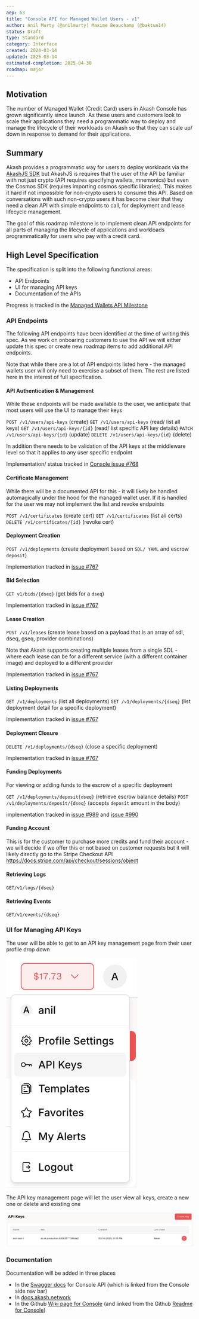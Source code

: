 ```yaml
---
aep: 63
title: "Console API for Managed Wallet Users - v1"
author: Anil Murty (@anilmurty) Maxime Beauchamp (@baktun14)
status: Draft
type: Standard
category: Interface
created: 2024-03-14
updated: 2025-03-14
estimated-completion: 2025-04-30
roadmap: major
---
```



## Motivation

The number of Managed Wallet (Credit Card) users in Akash Console has grown significantly since launch. As these users and customers look to scale their applications they need a programmatic way to deploy and manage the lifecycle of their workloads on Akash so that they can scale up/ down in response to demand for their applications.

## Summary

Akash provides a programmatic way for users to deploy workloads via the [AkashJS SDK](https://github.com/akash-network/akashjs) but AkashJS is requires that the user of the API be familiar with not just crypto (API requires specifying wallets, mnemonics) but even the Cosmos SDK (requires importing cosmos specific libraries). This makes it hard if not impossible for non-crypto users to consume this API. Based on conversations with such non-crypto users it has become clear that they need a clean API with simple endpoints to call, for deployment and lease lifecycle management. 

The goal of this roadmap milestone is to implement clean API endpoints for all parts of managing the lifecycle of applications and workloads programmatically for users who pay with a credit card.

## High Level Specification

The specification is split into the following functional areas:
- API Endpoints
- UI for managing API keys
- Documentation of the APIs

Progress is tracked in the [Managed Wallets API Milestone](https://github.com/akash-network/console/milestone/10)

### API Endpoints
The following API endpoints have been identified at the time of writing this spec. As we work on onboaring customers to use the API we will either update this spec or create new roadmap items to add additional API endpoints. 

Note that while there are a lot of API endpoints listed here - the managed wallets user will only need to exercise a subset of them. The rest are listed here in the interest of full specification.

#### API Authentication & Management

While these endpoints will be made available to the user, we anticipate that most users will use the UI to manage their keys

`POST /v1/users/api-keys` (create)
`GET /v1/users/api-keys` (read/ list all keys)
`GET /v1/users/api-keys/{id}` (read/ list specific API key details)
`PATCH /v1/users/api-keys/{id}` (update)
`DELETE /v1/users/api-keys/{id}` (delete)

In addition there needs to be validation of the API keys at the middleware level so that it applies to any user specific endpoint

Implementation/ status tracked in [Console issue #768](https://github.com/akash-network/console/issues/768)

#### Certificate Management

While there will be a documented API for this - it will likely be handled automagically under the hood for the managed wallet user. If it is handled for the user we may not implement the list and revoke endpoints

`POST /v1/certificates` (create cert)
`GET /v1/certificates` (list all certs)
`DELETE /v1/certificates/{id}` (revoke cert)

#### Deployment Creation

`POST /v1/deployments` (create deployment based on `SDL/ YAML` and escrow `deposit`)

Implementation tracked in [issue #767](https://github.com/akash-network/console/issues/767)

#### Bid Selection

`GET v1/bids/{dseq}` (get bids for a `dseq`)

Implementation tracked in [issue #767](https://github.com/akash-network/console/issues/767)

#### Lease Creation

`POST /v1/leases` (create lease based on a payload that is an array of sdl, dseq, gseq, provider combinations)

Note that Akash supports creating multiple leases from a single SDL - where each lease can be for a different service (with a different container image) and deployed to a different provider

Implementation tracked in [issue #767](https://github.com/akash-network/console/issues/767)

#### Listing Deployments

`GET /v1/deployments` (list all deployments)
`GET /v1/deployments/{dseq}` (list deployment detail for a specific deployment)

Implementation tracked in [issue #767](https://github.com/akash-network/console/issues/767)

#### Deployment Closure

`DELETE /v1/deployments/{dseq}` (close a specific deployment)

Implementation tracked in [issue #767](https://github.com/akash-network/console/issues/767)

#### Funding Deployments

For viewing or adding funds to the escrow of a specific deployment

`GET /v1/deployments/deposit{dseq}` (retrieve escrow balance details)
`POST /v1/deployments/deposit/{dseq}` (accepts `deposit` amount in the body)

implementation tracked in [issue #989](https://github.com/akash-network/console/issues/989) and [issue #990](https://github.com/akash-network/console/issues/990)

#### Funding Account

This is for the customer to purchase more credits and fund their account - we will decide if we offer this or not based on customer requests but it will likely directly go to the Stripe Checkout API https://docs.stripe.com/api/checkout/sessions/object

#### Retrieving Logs

`GET/v1/logs/{dseq}`

#### Retrieving Events

`GET/v1/events/{dseq}`

### UI for Managing API Keys

The user will be able to get to an API key management page from their user profile drop down

![api-keys dropdown menu](api-keys-menu.png)

The API key management page will let the user view all keys, create a new one or delete and existing one

![api-keys management page](api-key-management.png)

### Documentation

Documentation will be added in three places

- In the [Swagger docs](https://console-api.akash.network/v1/swagger) for Console API (which is linked from the Console side nav bar)
- In [docs.akash.network](https://akash.network/docs/)
- In the Github [Wiki page for Console](https://github.com/akash-network/console/wiki) (and linked from the Github [Readme for Console](https://github.com/akash-network/console/blob/main/README.md))